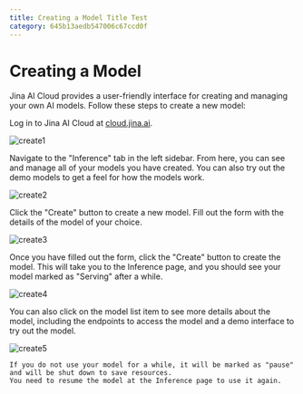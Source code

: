 ```yaml
---
title: Creating a Model Title Test
category: 645b13aedb547006c67ccd0f
---
```


# Creating a Model

Jina AI Cloud provides a user-friendly interface for creating and managing your own AI models. 
Follow these steps to create a new model:

Log in to Jina AI Cloud at [cloud.jina.ai](https://cloud.jina.ai).

![create1](../_static/create1.png)

Navigate to the "Inference" tab in the left sidebar.
From here, you can see and manage all of your models you have created.
You can also try out the demo models to get a feel for how the models work.

 ![create2](../_static/create2.png)
 
Click the "Create" button to create a new model.
Fill out the form with the details of the model of your choice.

![create3](../_static/create3.png)

Once you have filled out the form, click the "Create" button to create the model.
This will take you to the Inference page, and you should see your model marked as "Serving" after a while.

![create4](../_static/create4.png)

You can also click on the model list item to see more details about the model, including the endpoints to access the model and a demo interface to try out the model.

![create5](../_static/create5.png)

```{note}
If you do not use your model for a while, it will be marked as "pause" and will be shut down to save resources.
You need to resume the model at the Inference page to use it again.
```